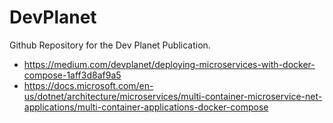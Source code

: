 # DevPlanet
Github Repository for the Dev Planet Publication.

- https://medium.com/devplanet/deploying-microservices-with-docker-compose-1aff3d8af9a5
- https://docs.microsoft.com/en-us/dotnet/architecture/microservices/multi-container-microservice-net-applications/multi-container-applications-docker-compose


